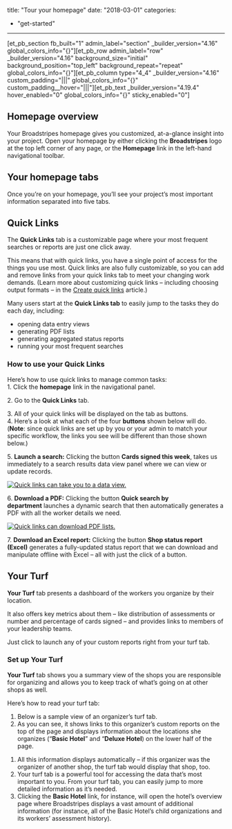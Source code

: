 title: "Tour your homepage"
date: "2018-03-01"
categories: 
  - "get-started"
---

\[et\_pb\_section fb\_built="1" admin\_label="section" \_builder\_version="4.16" global\_colors\_info="{}"\]\[et\_pb\_row admin\_label="row" \_builder\_version="4.16" background\_size="initial" background\_position="top\_left" background\_repeat="repeat" global\_colors\_info="{}"\]\[et\_pb\_column type="4\_4" \_builder\_version="4.16" custom\_padding="|||" global\_colors\_info="{}" custom\_padding\_\_hover="|||"\]\[et\_pb\_text \_builder\_version="4.19.4" hover\_enabled="0" global\_colors\_info="{}" sticky\_enabled="0"\]

## Homepage overview

Your Broadstripes homepage gives you customized, at-a-glance insight into your project. Open your homepage by either clicking the **Broadstripes** logo at the top left corner of any page, or the **Homepage** link in the left-hand navigational toolbar.

<!--- ![](images/Homepage-Left-Navigation-Pangel.png) --->

## Your homepage tabs

Once you’re on your homepage, you’ll see your project’s most important information separated into five tabs.

<!--- [![](images/fd07e9a-HomepageTabsQL-3.png)](https://help.broadstripes.com/wp-content/uploads/2018/03/fd07e9a-HomepageTabsQL-3.png) --->

## Quick Links

The **Quick Links** tab is a customizable page where your most frequent searches or reports are just one click away.

This means that with quick links, you have a single point of access for the things you use most. Quick links are also fully customizable, so you can add and remove links from your quick links tab to meet your changing work demands. (Learn more about customizing quick links – including choosing output formats – in the [Create quick links](https://help.broadstripes.com/help-articles/using-broadstripes/customize/create-a-quick-link/) article.)

Many users start at the **Quick Links tab** to easily jump to the tasks they do each day, including:

- opening data entry views
- generating PDF lists
- generating aggregated status reports
- running your most frequent searches

<!--- [![](images/3c4e358-HomepageQL-3.png)](https://help.broadstripes.com/wp-content/uploads/2018/03/3c4e358-HomepageQL-3.png) --->

### How to use your Quick Links

Here’s how to use quick links to manage common tasks:  
1\. Click the **homepage** link in the navigational panel.

<!--- [![](images/Homepage-Left-Navigation-Pangel.png)  
](https://help.broadstripes.com/wp-content/uploads/2018/03/7923e73-QuickLinkHomepage-4.png) --->

2\. Go to the **Quick Links** tab.

<!--- ![](images/QuickLinksTab.png) --->

3\. All of your quick links will be displayed on the tab as buttons.  
4\. Here’s a look at what each of the four **buttons** shown below will do. (**Note**: since quick links are set up by you or your admin to match your specific workflow, the links you see will be different than those shown below.)

<!--- [![](images/46e363f-UseQLtab-3.png)](https://help.broadstripes.com/wp-content/uploads/2018/03/46e363f-UseQLtab-3.png) --->

5. **Launch a search:** Clicking the button **Cards signed this week**, takes us immediately to a search results data view panel where we can view or update records.

<!--- \[caption id="" align="aligncenter" width="369"\][![](images/dd5464a-UseQLCardButton-3.png)](https://help.broadstripes.com/wp-content/uploads/2018/03/dd5464a-UseQLCardButton-3.png) Clicking this button launches the search below.\[/caption\] --->

[![Quick links can take you to a data view.](images/d0fa493-quick_links_image_1-3.png)](https://help.broadstripes.com/wp-content/uploads/2018/03/d0fa493-quick_links_image_1-3.png)

6. **Download a PDF:** Clicking the button **Quick search by department** launches a dynamic search that then automatically generates a PDF with all the worker details we need.

<!---  \[caption id="" align="aligncenter" width="304"\][![](images/92c768b-quicksearchbydept-3.png)](https://help.broadstripes.com/wp-content/uploads/2018/03/92c768b-quicksearchbydept-3.png) Clicking this button opens the search below, and then generates a downloadable PDF.\[/caption\] --->

<!--- [![](images/f8d63e8-QLQuickChooseDept-3.png)](https://help.broadstripes.com/wp-content/uploads/2018/03/f8d63e8-QLQuickChooseDept-3.png) --->

[![Quick links can download PDF lists.](images/ffc572f-QLQuickDownload-3.png)](https://help.broadstripes.com/wp-content/uploads/2018/03/ffc572f-QLQuickDownload-3.png)

7. **Download an Excel report:** Clicking the button **Shop status report (Excel)** generates a fully-updated status report that we can download and manipulate offline with Excel – all with just the click of a button.

<!--- \[caption id="" align="aligncenter" width="364"\][![](images/1d6a228-UseQLStatusButton-3.png)](https://help.broadstripes.com/wp-content/uploads/2018/03/1d6a228-UseQLStatusButton-3.png) Clicking this button generates an Excel report like the one shown below.\[/caption\]

[![Quick links can export Excel spreadsheets.](images/96c797a-UseQLExcel-3.png)](https://help.broadstripes.com/wp-content/uploads/2018/03/96c797a-UseQLExcel-3.png)  --->

## Your Turf

**Your Turf** tab presents a dashboard of the workers you organize by their location.

It also offers key metrics about them – like distribution of assessments or number and percentage of cards signed – and provides links to members of your leadership teams.

Just click to launch any of your custom reports right from your turf tab.

<!--- [![](images/2d5863d-HomepageYT-3.png)](https://help.broadstripes.com/wp-content/uploads/2018/03/2d5863d-HomepageYT-3.png) --->

### Set up Your Turf

**Your Turf** tab shows you a summary view of the shops you are responsible for organizing and allows you to keep track of what’s going on at other shops as well.

Here’s how to read your turf tab:

1. Below is a sample view of an organizer’s turf tab.
2. As you can see, it shows links to this organizer’s custom reports on the top of the page and displays information about the locations she organizes (“**Basic Hotel**” and “**Deluxe Hotel**) on the lower half of the page.

<!--- [![](images/c6e02ca-HomepageYT-3.png)](https://help.broadstripes.com/wp-content/uploads/2018/03/c6e02ca-HomepageYT-3.png) --->

1. All this information displays automatically – if this organizer was the organizer of another shop, the turf tab would display that shop, too.
2. Your turf tab is a powerful tool for accessing the data that’s most important to you. From your turf tab, you can easily jump to more detailed information as it’s needed.
3. Clicking the **Basic Hotel** link, for instance, will open the hotel’s overview page where Broadstripes displays a vast amount of additional information (for instance, all of the Basic Hotel’s child organizations and its workers’ assessment history).  
      
    

<!--- 
\[caption id="" align="aligncenter" width="198"\][![Click a location to open an overview.](images/18ef864-TurfTabHotel-3.png)](https://help.broadstripes.com/wp-content/uploads/2018/03/18ef864-TurfTabHotel-3.png) You can click a location to open a detailed overview.\[/caption\] 

\[caption id="" align="aligncenter" width="673"\][![](images/2b100e8-TurfEmplOverviewTabMag3-3.png)](https://help.broadstripes.com/wp-content/uploads/2018/03/2b100e8-TurfEmplOverviewTabMag3-3.png) Overview of Basic Hotel.\[/caption\] 

1. You can drill down into information wherever you see a hyperlink. For instance, clicking on the number “84” in the **Workers** column will open a detailed list showing all 84 workers at the Basic Hotel.

\[caption id="" align="aligncenter" width="322"\][![Click the workers link to see a list of every worker at the location.](images/6155965-YourTurfWorkers-3.png)](https://help.broadstripes.com/wp-content/uploads/2018/03/6155965-YourTurfWorkers-3.png) Clicking this link will show a list of every worker at Basic Hotel.\[/caption\]

\[caption id="" align="aligncenter" width="541"\][![A list of workers for the Basic Hotel opens in a new window – click a name to see details about that worker.](images/3c710c0-TurfWorkersListDetail-3.png)](https://help.broadstripes.com/wp-content/uploads/2018/03/3c710c0-TurfWorkersListDetail-3.png) A list of workers for the Basic Hotel.\[/caption\]

1. Similarly, you can **hover over** the links on your turf tab to see detailed information without navigating away from the turf page.
2. Hovering over a segment of the **Assessments pie chart** will show the total number of workers who have been assessed with that code (for instance, in the example below, 39 workers have an assessment of “**1**” and 23 have an assessment of “**2**“).  
      
    

\[caption id="" align="aligncenter" width="292"\][![Hover over each of the **Assessments** pie segments to see how many workers each slice represents.](images/885a5a9-TurfTabHoverAssess123-3.png)](https://help.broadstripes.com/wp-content/uploads/2018/03/885a5a9-TurfTabHoverAssess123-3.png) Hover over each of the Assessments pie segments to see how many workers each slice represents.\[/caption\]

### View a location you don’t lead

This organizer’s turf tab can also be set up to display information about “**Grand Hotel**,” a shop for which her colleague is responsible.

She can add a shop, or one of its departments–for instance, “Banquets”– to her turf page if she is interested in keeping an eye on how things were going there.

Here’s how:

1. Click the **\+ Add shops and departments you don’t lead…** button at the bottom of the page.  
      
    
    [![Click the **+ Add shops** button to add another location to your turf tab.](images/1848ed5-TurfTabaddshops-1.png)](https://help.broadstripes.com/wp-content/uploads/2018/03/1848ed5-TurfTabaddshops-1.png)
    

1. **Type the name** of the shop or department to include.

[![Then type a shop or department.](images/9992228-TurfTabAddBanquets-1.png)](https://help.broadstripes.com/wp-content/uploads/2018/03/9992228-TurfTabAddBanquets-1.png)

## Your Leaders

**Your Leaders** tab presents an easy-to-navigate list of your senior leaders.

From this tab, you can see how many people or organizations each leader is in charge of, or click the hyperlinks in the **Name**, **People**, or **Orgs** columns to see more details. From this tab, you can also download a PDF report to view or share this detailed data off-line.

[![](images/e31ca86-HomepageYL-1.png)](https://help.broadstripes.com/wp-content/uploads/2018/03/e31ca86-HomepageYL-1.png)

## Project Overview

The **Project Overview** tab offers a broad assessment of your project.

Like the turf tab, it provides quick links to all of your custom reports, and it also gives you a snapshot of your current assessments and the assessment trends over time.

At the bottom of the page, you can see key statistics about your project – like the total number of Broadstripes users and how many organizations and people it contains – as well as personal statistics like the date of your last login.

Like other tabs on your homepage, most of the numbers presented are clickable links that let you drill down to detailed information where you need it.

[![](images/8ce5568-HomepagePO-1.png)](https://help.broadstripes.com/wp-content/uploads/2018/03/8ce5568-HomepagePO-1.png)

## Recent Changes

**Recent Changes** tab shows the last 25 contact records (both organizations and people) to be updated across your entire project.

You’ll also see the name of the Broadstripes user who edited the record and the exact time the change was made.

[![](images/4e19349-HomepageRC-1.png)](https://help.broadstripes.com/wp-content/uploads/2018/03/4e19349-HomepageRC-1.png)

\[/et\_pb\_text\]\[/et\_pb\_column\]\[/et\_pb\_row\]\[/et\_pb\_section\]
